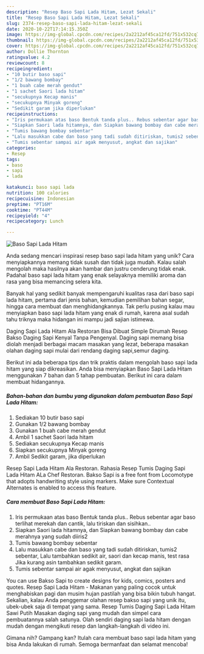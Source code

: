 ```yaml
---
description: "Resep Baso Sapi Lada Hitam, Lezat Sekali"
title: "Resep Baso Sapi Lada Hitam, Lezat Sekali"
slug: 2374-resep-baso-sapi-lada-hitam-lezat-sekali
date: 2020-10-22T17:14:15.350Z
image: https://img-global.cpcdn.com/recipes/2a2212af45ca12fd/751x532cq70/baso-sapi-lada-hitam-foto-resep-utama.jpg
thumbnail: https://img-global.cpcdn.com/recipes/2a2212af45ca12fd/751x532cq70/baso-sapi-lada-hitam-foto-resep-utama.jpg
cover: https://img-global.cpcdn.com/recipes/2a2212af45ca12fd/751x532cq70/baso-sapi-lada-hitam-foto-resep-utama.jpg
author: Dollie Thornton
ratingvalue: 4.2
reviewcount: 8
recipeingredient:
- "10 butir baso sapi"
- "1/2 bawang bombay"
- "1 buah cabe merah gendut"
- "1 sachet Saori lada hitam"
- "secukupnya Kecap manis"
- "secukupnya Minyak goreng"
- "Sedikit garam jika diperlukan"
recipeinstructions:
- "Iris permukaan atas baso Bentuk tanda plus.. Rebus sebentar agar baso terlihat merekah dan cantik, lalu tiriskan dan sisihkan.."
- "Siapkan Saori lada hitamnya, dan Siapkan bawang bombay dan cabe merahnya yang sudah diiris2"
- "Tumis bawang bombay sebentar"
- "Lalu masukkan cabe dan baso yang tadi sudah ditiriskan, tumis2 sebentar, Lalu tambahkan sedikit air, saori dan kecap manis, test rasa Jika kurang asin tambahkan sedikit garam."
- "Tumis sebentar sampai air agak menyusut, angkat dan sajikan"
categories:
- Resep
tags:
- baso
- sapi
- lada

katakunci: baso sapi lada 
nutrition: 100 calories
recipecuisine: Indonesian
preptime: "PT16M"
cooktime: "PT44M"
recipeyield: "4"
recipecategory: Lunch

---
```



![Baso Sapi Lada Hitam](https://img-global.cpcdn.com/recipes/2a2212af45ca12fd/751x532cq70/baso-sapi-lada-hitam-foto-resep-utama.jpg)

Anda sedang mencari inspirasi resep baso sapi lada hitam yang unik? Cara menyiapkannya memang tidak susah dan tidak juga mudah. Kalau salah mengolah maka hasilnya akan hambar dan justru cenderung tidak enak. Padahal baso sapi lada hitam yang enak selayaknya memiliki aroma dan rasa yang bisa memancing selera kita.

Banyak hal yang sedikit banyak mempengaruhi kualitas rasa dari baso sapi lada hitam, pertama dari jenis bahan, kemudian pemilihan bahan segar, hingga cara membuat dan menghidangkannya. Tak perlu pusing kalau mau menyiapkan baso sapi lada hitam yang enak di rumah, karena asal sudah tahu triknya maka hidangan ini mampu jadi sajian istimewa.

Daging Sapi Lada Hitam Ala Restoran Bisa Dibuat Simple Dirumah Resep Bakso Daging Sapi Kenyal Tanpa Pengenyal. Daging sapi memang bisa diolah menjadi berbagai macam masakan yang lezat, beberapa masakan olahan daging sapi mulai dari rendang daging sapi,semur daging.


Berikut ini ada beberapa tips dan trik praktis dalam mengolah baso sapi lada hitam yang siap dikreasikan. Anda bisa menyiapkan Baso Sapi Lada Hitam menggunakan 7 bahan dan 5 tahap pembuatan. Berikut ini cara dalam membuat hidangannya.

<!--inarticleads1-->

##### Bahan-bahan dan bumbu yang digunakan dalam pembuatan Baso Sapi Lada Hitam:

1. Sediakan 10 butir baso sapi
1. Gunakan 1/2 bawang bombay
1. Gunakan 1 buah cabe merah gendut
1. Ambil 1 sachet Saori lada hitam
1. Sediakan secukupnya Kecap manis
1. Siapkan secukupnya Minyak goreng
1. Ambil Sedikit garam, jika diperlukan


Resep Sapi Lada Hitam Ala Restoran. Rahasia Resep Tumis Daging Sapi Lada Hitam ALa Chef Restoran. Bakso Sapi is a free font from Locomotype that adopts handwriting style using markers. Make sure Contextual Alternates is enabled to access this feature. 

<!--inarticleads2-->

##### Cara membuat Baso Sapi Lada Hitam:

1. Iris permukaan atas baso Bentuk tanda plus.. Rebus sebentar agar baso terlihat merekah dan cantik, lalu tiriskan dan sisihkan..
1. Siapkan Saori lada hitamnya, dan Siapkan bawang bombay dan cabe merahnya yang sudah diiris2
1. Tumis bawang bombay sebentar
1. Lalu masukkan cabe dan baso yang tadi sudah ditiriskan, tumis2 sebentar, Lalu tambahkan sedikit air, saori dan kecap manis, test rasa Jika kurang asin tambahkan sedikit garam.
1. Tumis sebentar sampai air agak menyusut, angkat dan sajikan


You can use Bakso Sapi to create designs for kids, comics, posters and quotes. Resep Sapi Lada Hitam - Makanan yang paling cocok untuk menghabiskan pagi dan musim hujan pastilah yang bisa bikin tubuh hangat. Sekalian, kalau Anda penggemar olahan resep bakso sapi yang unik itu, ubek-ubek saja di tempat yang sama. Resep Tumis Daging Sapi Lada Hitam Sawi Putih Masakan daging sapi yang mudah dan simpel cara pembuatannya salah satunya. Olah sendiri daging sapi lada hitam dengan mudah dengan mengikuti resep dan langkah-langkah di video ini. 

Gimana nih? Gampang kan? Itulah cara membuat baso sapi lada hitam yang bisa Anda lakukan di rumah. Semoga bermanfaat dan selamat mencoba!
